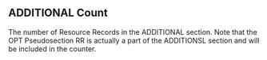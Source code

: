 ## ADDITIONAL Count

The number of Resource Records in the ADDITIONAL section. Note that the 
OPT Pseudosection RR is actually a part of the ADDITIONSL section and will 
be included in the counter.    
